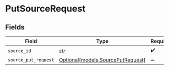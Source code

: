 # PutSourceRequest


## Fields

| Field                                                              | Type                                                               | Required                                                           | Description                                                        |
| ------------------------------------------------------------------ | ------------------------------------------------------------------ | ------------------------------------------------------------------ | ------------------------------------------------------------------ |
| `source_id`                                                        | *str*                                                              | :heavy_check_mark:                                                 | N/A                                                                |
| `source_put_request`                                               | [Optional[models.SourcePutRequest]](../models/sourceputrequest.md) | :heavy_minus_sign:                                                 | N/A                                                                |